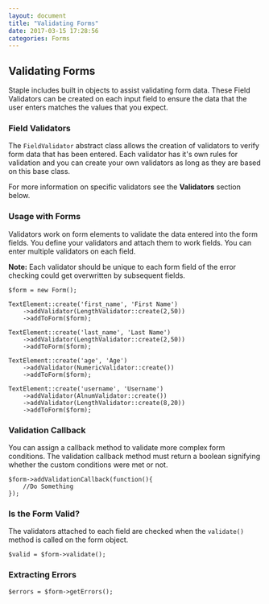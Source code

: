 ```yaml
---
layout: document
title: "Validating Forms"
date: 2017-03-15 17:28:56
categories: Forms
---
```


## Validating Forms

Staple includes built in objects to assist validating form data. These Field Validators
can be created on each input field to ensure the data that the user enters matches
the values that you expect.

### Field Validators

The `FieldValidator` abstract class allows the creation of validators to verify form
data that has been entered. Each validator has it's own rules for validation and you
can create your own validators as long as they are based on this base class.

For more information on specific validators see the **Validators** section below.

### Usage with Forms

Validators work on form elements to validate the data entered into the form fields.
You define your validators and attach them to work fields. You can enter multiple
validators on each field. 

**Note:** Each validator should be unique to each form field of the error checking 
could get overwritten by subsequent fields.

```php?start_inline=1
$form = new Form();

TextElement::create('first_name', 'First Name')
    ->addValidator(LengthValidator::create(2,50))
    ->addToForm($form);
    
TextElement::create('last_name', 'Last Name')
    ->addValidator(LengthValidator::create(2,50))
    ->addToForm($form);

TextElement::create('age', 'Age')
    ->addValidator(NumericValidator::create())
    ->addToForm($form);
    
TextElement::create('username', 'Username')
    ->addValidator(AlnumValidator::create())
    ->addValidator(LengthValidator::create(8,20))
    ->addToForm($form);
```

### Validation Callback

You can assign a callback method to validate more complex form conditions. The
validation callback method must return a boolean signifying whether the custom conditions
were met or not.

```php?start_inline=1
$form->addValidationCallback(function(){
    //Do Something
});
```

### Is the Form Valid?

The validators attached to each field are checked when the `validate()` method is 
called on the form object.

```php?start_inline=1
$valid = $form->validate();
```

### Extracting Errors

```php?start_inline=1
$errors = $form->getErrors();
```